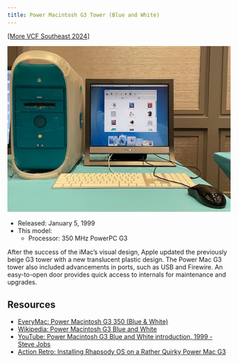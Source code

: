 ```yaml
---
title: Power Macintosh G3 Tower (Blue and White)
---
```


[[More VCF Southeast 2024]](/computers/vcfse2024)

<img src="/img/vcfse2024/bw-dp3-desktop.jpg" alt="A Power Macintosh G3 Blue-and-White running Mac OS X Developer Preview 3" class="computer-pic" />

- Released: January 5, 1999
- This model:
  - Processor: 350 MHz PowerPC G3

After the success of the iMac’s visual design, Apple updated the previously beige G3 tower with a new translucent plastic design. The Power Mac G3 tower also included advancements in ports, such as USB and Firewire. An easy-to-open door provides quick access to internals for maintenance and upgrades.

## Resources

- [EveryMac: Power Macintosh G3 350 (Blue & White)](https://everymac.com/systems/apple/powermac_g3/specs/powermac_g3_350_bl.html)
- [Wikipedia: Power Macintosh G3 Blue and White](https://en.wikipedia.org/wiki/Power_Macintosh_G3#Blue_and_White)
- [YouTube: Power Macintosh G3 Blue and White introduction, 1999 - Steve Jobs](https://youtu.be/GjI11C9X3fM)
- [Action Retro: Installing Rhapsody OS on a Rather Quirky Power Mac G3](https://youtu.be/MzwM_LjLRgM)
